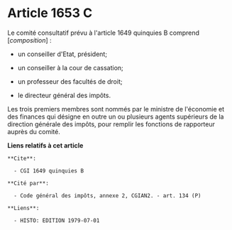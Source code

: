 # Article 1653 C

Le comité consultatif prévu à l'article 1649 quinquies B comprend [*composition*] :

- un conseiller d'Etat, président;

- un conseiller à la cour de cassation;

- un professeur des facultés de droit;

- le directeur général des impôts.

Les trois premiers membres sont nommés par le ministre de l'économie et des finances qui désigne en outre un ou plusieurs
agents supérieurs de la direction générale des impôts, pour remplir les fonctions de rapporteur auprès du comité.

**Liens relatifs à cet article**

	**Cite**:

	  - CGI 1649 quinquies B

	**Cité par**:

	  - Code général des impôts, annexe 2, CGIAN2. - art. 134 (P)

	**Liens**:

	  - HISTO: EDITION 1979-07-01
